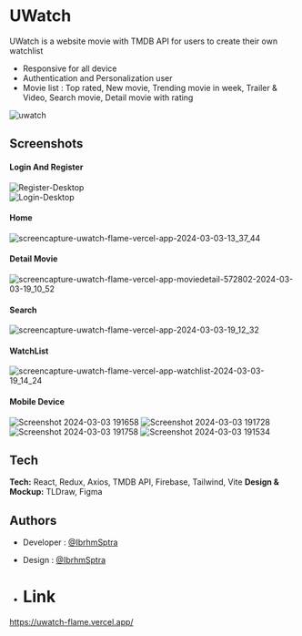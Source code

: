 # UWatch

UWatch is a website movie with TMDB API for users to create their own watchlist
- Responsive for all device
- Authentication and Personalization user
- Movie list : Top rated, New movie, Trending movie in week, Trailer & Video, Search movie, Detail movie with rating

![uwatch](https://github.com/IbrhmSptra/UWatch/assets/102981991/365c30d6-a3b5-428d-9658-38b2f704452a)


## Screenshots
#### Login And Register
![Register-Desktop](https://github.com/IbrhmSptra/UWatch/assets/102981991/277aea13-2446-4c94-805b-8a3260e7e41d)
<br />
![Login-Desktop](https://github.com/IbrhmSptra/UWatch/assets/102981991/ee9615f2-de29-46c4-9abe-f2de10b79d8f)


#### Home
![screencapture-uwatch-flame-vercel-app-2024-03-03-13_37_44](https://github.com/IbrhmSptra/UWatch/assets/102981991/ebcd06cd-6f08-4e25-ae5d-961f7c5bf464)


#### Detail Movie
![screencapture-uwatch-flame-vercel-app-moviedetail-572802-2024-03-03-19_10_52](https://github.com/IbrhmSptra/UWatch/assets/102981991/99d7c4b7-d78d-4045-a568-306d2c466ba8)


#### Search
![screencapture-uwatch-flame-vercel-app-2024-03-03-19_12_32](https://github.com/IbrhmSptra/UWatch/assets/102981991/301921a8-83f0-4c9f-b55a-9aa31d488a31)



#### WatchList
![screencapture-uwatch-flame-vercel-app-watchlist-2024-03-03-19_14_24](https://github.com/IbrhmSptra/UWatch/assets/102981991/d1b98eba-c9bf-48c9-a89a-8470f42847bb)



#### Mobile Device
![Screenshot 2024-03-03 191658](https://github.com/IbrhmSptra/UWatch/assets/102981991/f1b1ba64-bce4-4a36-ac0d-612b019f5dbc)
![Screenshot 2024-03-03 191728](https://github.com/IbrhmSptra/UWatch/assets/102981991/91012f4d-7dd9-48d6-ae79-926ddefae7ec)
![Screenshot 2024-03-03 191758](https://github.com/IbrhmSptra/UWatch/assets/102981991/2126412b-47ba-47e9-90f4-a82b64771670)
![Screenshot 2024-03-03 191534](https://github.com/IbrhmSptra/UWatch/assets/102981991/c9b6ac3b-157b-4523-81b8-d716af3fae69)



## Tech

**Tech:** React, Redux, Axios, TMDB API, Firebase, Tailwind, Vite
**Design & Mockup:** TLDraw, Figma



## Authors

- Developer : [@IbrhmSptra](https://www.github.com/IbrhmSptra)
- Design : [@IbrhmSptra](https://www.github.com/IbrhmSptra)


- # Link
https://uwatch-flame.vercel.app/
